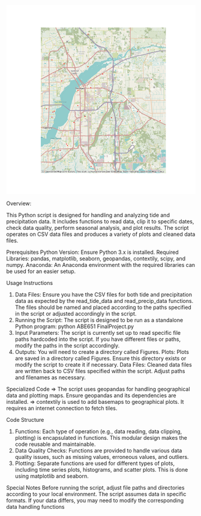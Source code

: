 <p align="center">
  <img src="MapDrawn.png" alt="alt text">
</p>
Overview:

This Python script is designed for handling and analyzing tide and precipitation data. It includes functions to read data, clip it to specific dates, check data quality, perform seasonal analysis, and plot results. The script operates on CSV data files and produces a variety of plots and cleaned data files.

Prerequisites
Python Version: Ensure Python 3.x is installed.
Required Libraries: pandas, matplotlib, seaborn, geopandas, contextily, scipy, and numpy.
Anaconda: An Anaconda environment with the required libraries can be used for an easier setup.

Usage Instructions
1. Data Files: Ensure you have the CSV files for both tide and precipitation data as expected by the read_tide_data and read_precip_data functions. The files should be named and placed according to the paths specified in the script or adjusted accordingly in the script.
2. Running the Script: The script is designed to be run as a standalone Python program: python ABE651 FinalProject.py
3. Input Parameters: The script is currently set up to read specific file paths hardcoded into the script. If you have different files or paths, modify the paths in the script accordingly.
4. Outputs: You will need to create a directory called Figures.
Plots: Plots are saved in a directory called Figures. Ensure this directory exists or modify the script to create it if necessary.
Data Files: Cleaned data files are written back to CSV files specified within the script. Adjust paths and filenames as necessary.

Specialized Code
=> The script uses geopandas for handling geographical data and plotting maps. Ensure geopandas and its dependencies are installed.
=> contextily is used to add basemaps to geographical plots. It requires an internet connection to fetch tiles.

Code Structure
1. Functions: Each type of operation (e.g., data reading, data clipping, plotting) is encapsulated in functions. This modular design makes the code reusable and maintainable.
2. Data Quality Checks: Functions are provided to handle various data quality issues, such as missing values, erroneous values, and outliers.
3. Plotting: Separate functions are used for different types of plots, including time series plots, histograms, and scatter plots. This is done using matplotlib and seaborn.

Special Notes
Before running the script, adjust file paths and directories according to your local environment.
The script assumes data in specific formats. If your data differs, you may need to modify the corresponding data handling functions
